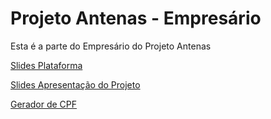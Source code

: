 # Projeto Antenas - Empresário

Esta é a parte do Empresário do Projeto Antenas

[Slides Plataforma](
https://docs.google.com/presentation/d/1bn0DkeJ3zxFEXiUL9zu4jwgwxfYi89Eq7zq-_P8YfH4/edit#slide=id.g6c60a8865b_0_41)

[Slides Apresentação do Projeto](
https://docs.google.com/presentation/d/1VVbrHkudAi9k5q97nC-uFb0a0IMOPBBZB769pNmvCfk/edit#slide=id.g5e5b22e464_0_0)

[Gerador de CPF](https://www.4devs.com.br/gerador_de_cpf)
